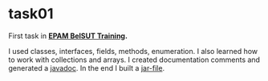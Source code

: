 # task01
First task in **[EPAM BelSUT Training](https://github.com/Sharibo-EPAM-BelSUT-Training).**

I used classes, interfaces, fields, methods, enumeration. I also learned how to work with collections and arrays. I created documentation comments and generated a [javadoc](https://sharibo-epam-belsut-training.github.io/task01/). In the end I built a [jar-file](https://github.com/Sharibo-EPAM-BelSUT-Training/task01/releases).
